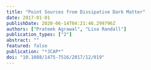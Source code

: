 ```yaml
---
title: "Point Sources from Dissipative Dark Matter"
date: 2017-01-01
publishDate: 2020-06-14T04:21:46.299796Z
authors: ["Prateek Agrawal", "Lisa Randall"]
publication_types: ["2"]
abstract: ""
featured: false
publication: "*JCAP*"
doi: "10.1088/1475-7516/2017/12/019"
---
```


